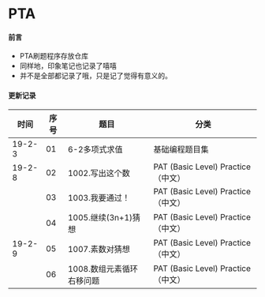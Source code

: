 # PTA

#### 前言
- PTA刷题程序存放仓库
- 同样地，印象笔记也记录了嘻嘻
- 并不是全部都记录了哦，只是记了觉得有意义的。

#### 更新记录

|时间|序号|题目|分类|
|------|------|------|------|
|19-2-3|01|6-2多项式求值|基础编程题目集|
|19-2-8|02|1002.写出这个数|PAT (Basic Level) Practice （中文）|
||03|1003.我要通过！|PAT (Basic Level) Practice （中文）|
||04|1005.继续(3n+1)猜想|PAT (Basic Level) Practice （中文）|
|19-2-9|05|1007.素数对猜想|PAT (Basic Level) Practice （中文）|
||06|1008.数组元素循环右移问题|PAT (Basic Level) Practice （中文）|